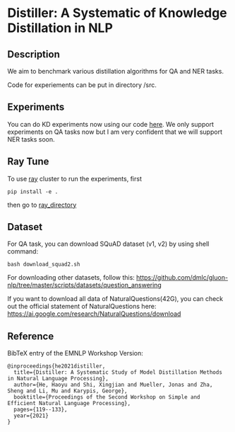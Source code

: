 # Distiller: A Systematic of Knowledge Distillation in NLP



## Description 

We aim to benchmark various distillation algorithms for QA and NER tasks. 

Code for experiements can be put in directory /src.

## Experiments

You can do KD experiments now using our code [here](experiments/). We only support experiments on QA tasks now but I am very confident that we will support NER tasks soon.

## Ray Tune

To use [ray](https://docs.ray.io/en/master/index.html) cluster to run the experiments, first

```shell
pip install -e .
```

then go to [ray_directory](ray_directory) 

## Dataset

For QA task, you can download SQuAD dataset (v1, v2) by using shell command:

``` shell
bash download_squad2.sh
```

For downloading other datasets, follow this: https://github.com/dmlc/gluon-nlp/tree/master/scripts/datasets/question_answering

If you want to download all data of NaturalQuestions(42G), you can check out the official statement of NaturalQuestions here: https://ai.google.com/research/NaturalQuestions/download



## Reference
BibTeX entry of the EMNLP Workshop Version:
```
@inproceedings{he2021distiller,
  title={Distiller: A Systematic Study of Model Distillation Methods in Natural Language Processing},
  author={He, Haoyu and Shi, Xingjian and Mueller, Jonas and Zha, Sheng and Li, Mu and Karypis, George},
  booktitle={Proceedings of the Second Workshop on Simple and Efficient Natural Language Processing},
  pages={119--133},
  year={2021}
}
